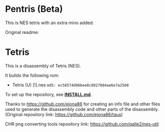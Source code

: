 # Pentris (Beta)

This is NES tetris with an extra mino added.

Original readme:
# Tetris

This is a disassembly of Tetris (NES).

It builds the following rom:

* Tetris (U) [!].nes `md5: ec58574d96bee8c8927884ae6e7a2508`

To set up the repository, see [**INSTALL.md**](INSTALL.md).


Thanks to https://github.com/ejona86 for creating an info file and other files used to generate the disassembly code and other parts of the disassembly. (Original repository link:  https://github.com/ejona86/taus)

CHR png converting tools repository link: https://github.com/qalle2/nes-util
